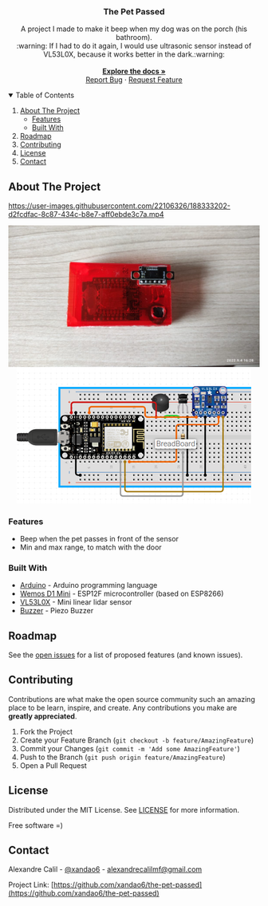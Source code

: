 <br />
<p align="center">
  <h3 align="center">The Pet Passed</h3>

  <p align="center">
    A project I made to make it beep when my dog was on the porch (his bathroom).
    <br />
    :warning: If I had to do it again, I would use ultrasonic sensor instead of VL53L0X, because it works better in the dark.:warning:
    <br />
    <br />
    <a href="https://github.com/xandao6/the-pet-passed"><strong>Explore the docs »</strong></a>
    <br />
    <a href="https://github.com/xandao6/the-pet-passed/issue">Report Bug</a>
    ·
    <a href="https://github.com/xandao6/the-pet-passed/issues">Request Feature</a>
  </p>
</p>


<!-- TABLE OF CONTENTS -->
<details open="open">
  <summary>Table of Contents</summary>
  <ol>
    <li>
      <a href="#about-the-project">About The Project</a>
      <ul>
        <li><a href="#features">Features</a></li>
        <li><a href="#built-with">Built With</a></li>
      </ul>
    </li>
    <li><a href="#roadmap">Roadmap</a></li>
    <li><a href="#contributing">Contributing</a></li>
    <li><a href="#license">License</a></li>
    <li><a href="#contact">Contact</a></li>
  </ol>
</details>

<!-- ABOUT THE PROJECT -->
## About The Project

https://user-images.githubusercontent.com/22106326/188333202-d2fcdfac-8c87-434c-b8e7-aff0ebde3c7a.mp4

<div align="center">
  <a href="https://github.com/xandao6/the-pet-passed">
    <img src="./assets/the-pet-passed.jpeg" alt="dog alarm final">
    <img src="./assets/dog-alarm.png" alt="prototype">
  </a>
</div>

### Features

* Beep when the pet passes in front of the sensor
* Min and max range, to match with the door

### Built With

* [Arduino](https://www.arduino.cc/) - Arduino programming language
* [Wemos D1 Mini](https://www.wemos.cc/en/latest/d1/d1_mini.html) - ESP12F microcontroller (based on ESP8266)
* [VL53L0X](https://www.pololu.com/product/2490) - Mini linear lidar sensor
* [Buzzer](https://www.adafruit.com/product/160) - Piezo Buzzer

<!-- ROADMAP -->
## Roadmap

See the [open issues](https://github.com/xandao6/the-pet-passed/issues) for a list of proposed features (and known issues).

<!-- CONTRIBUTING -->
## Contributing

Contributions are what make the open source community such an amazing place to be learn, inspire, and create. Any contributions you make are **greatly appreciated**.

1. Fork the Project
2. Create your Feature Branch (`git checkout -b feature/AmazingFeature`)
3. Commit your Changes (`git commit -m 'Add some AmazingFeature'`)
4. Push to the Branch (`git push origin feature/AmazingFeature`)
5. Open a Pull Request

<!-- LICENSE -->
## License

Distributed under the MIT License. See [LICENSE](./LICENSE.md) for more information.

Free software =)

<!-- CONTACT -->
## Contact

Alexandre Calil - [@xandao6](https://www.linkedin.com/in/xandao6/) - alexandrecalilmf@gmail.com

Project Link: [https://github.com/xandao6/the-pet-passed](https://github.com/xandao6/the-pet-passed)
